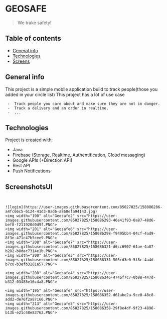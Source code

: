 # GEOSAFE 
>We trake safety!
## Table of contents
* [General info](#general-info)
* [Technologies](#technologies)
* [Screens](#screenshotsUI)


## General info
This project is a simple mobile application build to track people(those you added in your circle list) 
This project has a lot of use case 

     -  Track people you care about and make sure they are not in danger.	
     -  Track a delivery and an order in realtime.
     -  ...
## Technologies
Project is created with:
* Java
* Firebase (Storage, Realtime, Authentification, Cloud messaging)
* Google APIs (+Direction API)
* Rest API
* Push Notifications

	
## ScreenshotsUI
```


![login](https://user-images.githubusercontent.com/85027825/158086286-a4fc66c5-6124-41d3-8ad6-a860efa94143.jpg)
<img width="190" alt="Geosafe2" src="https://user-images.githubusercontent.com/85027825/158086293-46e41f93-0a87-48d6-bef8-f211920d0d9f.PNG">
<img width="201" alt="Geosafe6" src="https://user-images.githubusercontent.com/85027825/158086298-f9495bb4-04cf-4ad9-8f3e-471c47b5cee9.PNG">
<img width="208" alt="Geosafe7" src="https://user-images.githubusercontent.com/85027825/158086321-d6cc6907-61ae-4a07-b282-b8dac7314e1b.PNG">
<img width="200" alt="Geosafe3" src="https://user-images.githubusercontent.com/85027825/158086331-505cd3e0-5f8c-4a4d-b7c0-b3efb3281a57.PNG">

<img width="208" alt="Geosafe4" src="https://user-images.githubusercontent.com/85027825/158086346-4746f7c7-0b98-447d-b312-03485e16c4a8.PNG">

<img width="195" alt="Geosafe" src="https://user-images.githubusercontent.com/85027825/158086352-d61abe2a-9ce0-48c8-add2-de76f2a87166.PNG">
<img width="213" alt="Geosafe5" src="https://user-images.githubusercontent.com/85027825/158086358-29f8e4df-9f23-4896-b13b-e21c48e83762.PNG">
